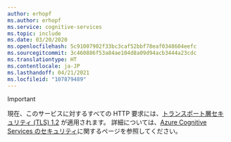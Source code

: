 ```yaml
---
author: erhopf
ms.author: erhopf
ms.service: cognitive-services
ms.topic: include
ms.date: 03/20/2020
ms.openlocfilehash: 5c91007902f33bc3caf52bbf78eaf0348604eefc
ms.sourcegitcommit: 3c460886f53a84ae104d8a09d94acb3444a23cdc
ms.translationtype: HT
ms.contentlocale: ja-JP
ms.lasthandoff: 04/21/2021
ms.locfileid: "107879489"
---
```

> [!IMPORTANT]
> 現在、このサービスに対するすべての HTTP 要求には、[トランスポート層セキュリティ (TLS) 1.2](../articles/cognitive-services/cognitive-services-security.md?tabs=command-line%2Ccsharp#transport-layer-security-tls) が適用されます。 詳細については、[Azure Cognitive Services のセキュリティ](../articles/cognitive-services/cognitive-services-security.md)に関するページを参照してください。
